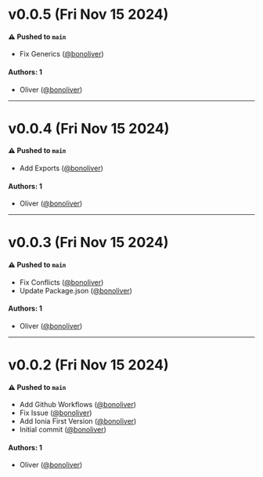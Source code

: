 # v0.0.5 (Fri Nov 15 2024)

#### ⚠️ Pushed to `main`

- Fix Generics ([@bonoliver](https://github.com/bonoliver))

#### Authors: 1

- Oliver ([@bonoliver](https://github.com/bonoliver))

---

# v0.0.4 (Fri Nov 15 2024)

#### ⚠️ Pushed to `main`

- Add Exports ([@bonoliver](https://github.com/bonoliver))

#### Authors: 1

- Oliver ([@bonoliver](https://github.com/bonoliver))

---

# v0.0.3 (Fri Nov 15 2024)

#### ⚠️ Pushed to `main`

- Fix Conflicts ([@bonoliver](https://github.com/bonoliver))
- Update Package.json ([@bonoliver](https://github.com/bonoliver))

#### Authors: 1

- Oliver ([@bonoliver](https://github.com/bonoliver))

---

# v0.0.2 (Fri Nov 15 2024)

#### ⚠️ Pushed to `main`

- Add Github Workflows ([@bonoliver](https://github.com/bonoliver))
- Fix Issue ([@bonoliver](https://github.com/bonoliver))
- Add Ionia First Version ([@bonoliver](https://github.com/bonoliver))
- Initial commit ([@bonoliver](https://github.com/bonoliver))

#### Authors: 1

- Oliver ([@bonoliver](https://github.com/bonoliver))
